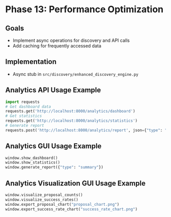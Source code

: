 # Phase 13: Performance Optimization

## Goals
- Implement async operations for discovery and API calls
- Add caching for frequently accessed data

## Implementation
- Async stub in `src/discovery/enhanced_discovery_engine.py`

## Analytics API Usage Example
```python
import requests
# Get dashboard data
requests.get('http://localhost:8000/analytics/dashboard')
# Get statistics
requests.get('http://localhost:8000/analytics/statistics')
# Generate report
requests.post('http://localhost:8000/analytics/report', json={"type": "summary"})
```

## Analytics GUI Usage Example
```python
window.show_dashboard()
window.show_statistics()
window.generate_report({"type": "summary"})
```

## Analytics Visualization GUI Usage Example
```python
window.visualize_proposal_counts()
window.visualize_success_rates()
window.export_proposal_chart("proposal_chart.png")
window.export_success_rate_chart("success_rate_chart.png")
```
